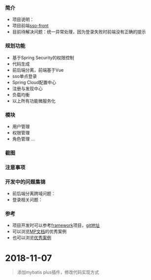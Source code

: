 ### 简介
* 项目说明：
* 项目前端[sso-front](https://github.com/FlowersPlants/sso-front)
* 目前待解决问题：统一异常处理，因为登录失败时前端没有正确的提示

### 规划功能
* 基于Spring Security的权限控制
* 代码生成
* 前后端分离，前端基于Vue
* sso单点登录
* Spring Cloud配置中心
* 注册与发现中心
* 负载均衡
* 以上所有功能微服务化

### 模块
* 用户管理
* 权限管理
* 角色管理
...

### 截图


### 注意事项


### 开发中的问题集锦
* 前后端分离跨域问题：
* 登录相关问题：

### 参考
* 项目开发时可以参考[framework](https://gitee.com/sunhan521/framework/tree/master)项目，[git地址](https://gitee.com/sunhan521/framework.git)
* 可以浏览[MP文档](https://blog.csdn.net/helloPurple/article/details/78715508)的优秀案例
* 也可以浏览[优秀案例](http://mp.baomidou.com/guide/#优秀案例)

# 2018-11-07 
> 添加mybatis plus插件，修改代码实现方式